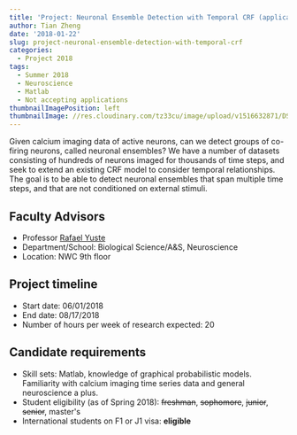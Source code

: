 ```yaml
---
title: 'Project: Neuronal Ensemble Detection with Temporal CRF (application closed)'
author: Tian Zheng
date: '2018-01-22'
slug: project-neuronal-ensemble-detection-with-temporal-crf
categories:
  - Project 2018
tags:
  - Summer 2018
  - Neuroscience
  - Matlab
  - Not accepting applications
thumbnailImagePosition: left
thumbnailImage: //res.cloudinary.com/tz33cu/image/upload/v1516632871/DSI-scholars/neuron_jxcwbm.png
---
```

Given calcium imaging data of active neurons, can we detect groups of co-firing neurons, called neuronal ensembles? We have a number of datasets consisting of hundreds of neurons imaged for thousands of time steps, and seek to extend an existing CRF model to consider temporal relationships. The goal is to be able to detect neuronal ensembles that span multiple time steps, and that are not conditioned on external stimuli.

<!--more-->

## Faculty Advisors
+ Professor [Rafael Yuste](http://blogs.cuit.columbia.edu/rmy5/)
+ Department/School: Biological Science/A&S, Neuroscience
+ Location: NWC 9th floor

## Project timeline
+ Start date: 06/01/2018
+ End date: 08/17/2018
+ Number of hours per week of research expected: 20

## Candidate requirements
+ Skill sets: Matlab, knowledge of graphical probabilistic models. Familiarity with calcium imaging time series data and general neuroscience a plus.
+ Student eligibility (as of Spring 2018): ~~freshman~~, ~~sophomore~~, ~~junior~~, ~~senior~~, master's
+ International students on F1 or J1 visa: **eligible**
